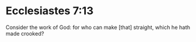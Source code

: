 # Ecclesiastes 7:13

Consider the work of God: for who can make [that] straight, which he hath made crooked?